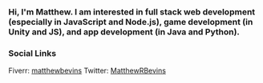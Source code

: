 ### Hi, I'm Matthew. I am interested in full stack web development (especially in JavaScript and Node.js), game development (in Unity and JS), and app development (in Java and Python).

### Social Links
Fiverr: [matthewbevins](https://www.fiverr.com/matthewbevins)
Twitter: [MatthewRBevins](https://twitter/MatthewRBevins)

